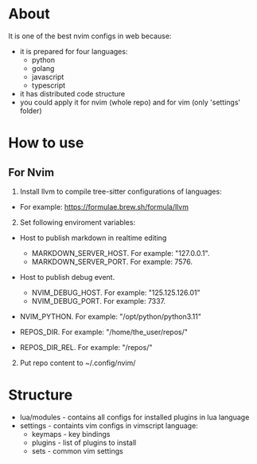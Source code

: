 # About
It is one of the best nvim configs in web because:
- it is prepared for four languages:
  - python
  - golang
  - javascript
  - typescript
- it has distributed code structure
- you could apply it for nvim (whole repo) and for vim (only 'settings' folder)

# How to use
## For Nvim
1. Install llvm to compile tree-sitter configurations of languages:
  - For example: https://formulae.brew.sh/formula/llvm
2. Set following enviroment variables:
  - Host to publish markdown in realtime editing
      - MARKDOWN_SERVER_HOST. For example: "127.0.0.1".
      - MARKDOWN_SERVER_PORT. For example: 7576.
  - Host to publish debug event.
      - NVIM_DEBUG_HOST. For example: "125.125.126.01"
      - NVIM_DEBUG_PORT. For example: 7337.

  - NVIM_PYTHON. For example: "/opt/python/python3.11"
  - REPOS_DIR. For example: "/home/the_user/repos/"
  - REPOS_DIR_REL. For example: "/repos/"

2. Put repo content to ~/.config/nvim/

# Structure
- lua/modules - contains all configs for installed plugins in lua language
- settings - containts vim configs in vimscript language:
  - keymaps - key bindings
  - plugins - list of plugins to install
  - sets - common vim settings
